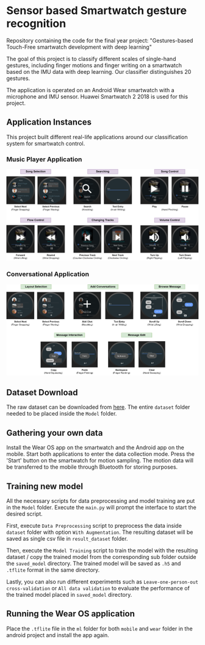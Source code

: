# Sensor based Smartwatch gesture recognition
Repository containing the code for the final year project: "Gestures-based Touch-Free smartwatch development with deep learning"

The goal of this project is to classify different scales of single-hand gestures, including finger motions and finger writing on a smartwatch based on the IMU data with deep learning. Our classifier distinguishes 20 gestures.

The application is operated on an Android Wear smartwatch with a microphone and IMU sensor. Huawei Smartwatch 2 2018 is used for this project.

## Application Instances
This project built different real-life applications around our classification system for smartwatch control.
 
### Music Player Application
![musicPlayer.png](Images/musicPlayer.png)

### Conversational Application
![message.png](Images/message.png)

## Dataset Download
The raw dataset can be downloaded from [here](https://portland-my.sharepoint.com/:f:/g/personal/hthon3-c_my_cityu_edu_hk/En6m7fdbKKtBnHskqa4XYOYBfNA4w_E_HWUvbfoRtThLmg?e=afFv0Z).
The entire `dataset` folder needed to be placed inside the `Model` folder.

## Gathering your own data
Install the Wear OS app on the smartwatch and the Android app on the mobile. Start both applications to enter the data collection mode. 
Press the 'Start' button on the smartwatch for motion sampling. 
The motion data will be transferred to the mobile through Bluetooth for storing purposes. 

## Training new model
All the necessary scripts for data preprocessing and model training are put in the `Model` folder. Execute the `main.py` will prompt the interface to start the desired script. 

First, execute `Data Preprocessing` script to preprocess the data inside `dataset` folder with option `With Augmentation`. The resulting dataset will be saved as single csv file in `result_dataset` folder.

Then, execute the `Model Training` script to train the model with the resulting dataset / copy the trained model from the corresponding sub folder outside the `saved_model` directory. The trained model will be saved as `.h5` and `.tflite` format in the same directory.

Lastly, you can also run different experiments such as `Leave-one-person-out cross-validation` or `All data validation` to evaluate the performance of the trained model placed in `saved_model` directory.

## Running the Wear OS application
Place the `.tflite` file in the `ml` folder for both `mobile` and `wear` folder in the android project and install the app again.